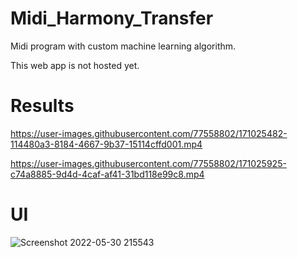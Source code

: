 # Midi_Harmony_Transfer
 Midi program with custom machine learning algorithm. <br/>
 
 This web app is not hosted yet.

# Results



https://user-images.githubusercontent.com/77558802/171025482-114480a3-8184-4667-9b37-15114cffd001.mp4




https://user-images.githubusercontent.com/77558802/171025925-c74a8885-9d4d-4caf-af41-31bd118e99c8.mp4







# UI
![Screenshot 2022-05-30 215543](https://user-images.githubusercontent.com/77558802/171017313-a4bff8a3-b4e7-4855-8e30-bd5a4c063011.png)
